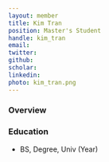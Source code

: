 ```yaml
---
layout: member
title: Kim Tran
position: Master's Student
handle: kim_tran
email: 
twitter:
github:
scholar: 
linkedin: 
photo: kim_tran.png
---
```


### Overview


### Education
- BS, Degree, Univ (Year)